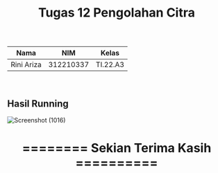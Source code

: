 <h1><p align="center">Tugas 12 Pengolahan Citra</h1><br>

| Nama | NIM | Kelas |
|------------|--------|-------|
| Rini Ariza|  312210337 | TI.22.A3 |

</br>

## Hasil Running

![Screenshot (1016)](https://github.com/rniarzz/Tugas-12/assets/115542704/a0c5cf86-c5e3-434f-8b2f-a9f0d0fb1138)

<h1 <p align="center"><b>======== Sekian Terima Kasih ==========</b></p></h1>

